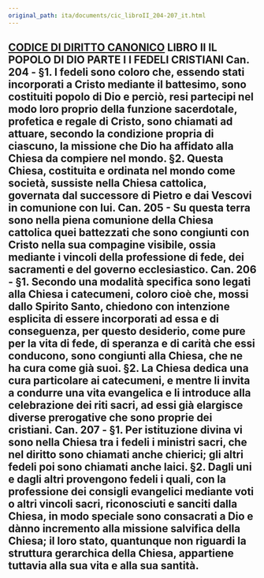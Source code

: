 ```yaml
---
original_path: ita/documents/cic_libroII_204-207_it.html
---
```


**[CODICE DI DIRITTO CANONICO](../../cic_index_it.html)** LIBRO II **IL POPOLO DI DIO** PARTE I I FEDELI CRISTIANI Can. 204 - §1. I fedeli sono coloro che, essendo stati incorporati a Cristo mediante il battesimo, sono costituiti popolo di Dio e perciò, resi partecipi nel modo loro proprio della funzione sacerdotale, profetica e regale di Cristo, sono chiamati ad attuare, secondo la condizione propria di ciascuno, la missione che Dio ha affidato alla Chiesa da compiere nel mondo. §2. Questa Chiesa, costituita e ordinata nel mondo come società, sussiste nella Chiesa cattolica, governata dal successore di Pietro e dai Vescovi in comunione con lui. Can. 205 - Su questa terra sono nella piena comunione della Chiesa cattolica quei battezzati che sono congiunti con Cristo nella sua compagine visibile, ossia mediante i vincoli della professione di fede, dei sacramenti e del governo ecclesiastico. Can. 206 - §1. Secondo una modalità specifica sono legati alla Chiesa i catecumeni, coloro cioè che, mossi dallo Spirito Santo, chiedono con intenzione esplicita di essere incorporati ad essa e di conseguenza, per questo desiderio, come pure per la vita di fede, di speranza e di carità che essi conducono, sono congiunti alla Chiesa, che ne ha cura come già suoi. §2. La Chiesa dedica una cura particolare ai catecumeni, e mentre li invita a condurre una vita evangelica e li introduce alla celebrazione dei riti sacri, ad essi già elargisce diverse prerogative che sono proprie dei cristiani. Can. 207 - §1. Per istituzione divina vi sono nella Chiesa tra i fedeli i ministri sacri, che nel diritto sono chiamati anche chierici; gli altri fedeli poi sono chiamati anche laici. §2. Dagli uni e dagli altri provengono fedeli i quali, con la professione dei consigli evangelici mediante voti o altri vincoli sacri, riconosciuti e sanciti dalla Chiesa, in modo speciale sono consacrati a Dio e dànno incremento alla missione salvifica della Chiesa; il loro stato, quantunque non riguardi la struttura gerarchica della Chiesa, appartiene tuttavia alla sua vita e alla sua santità.  
---
